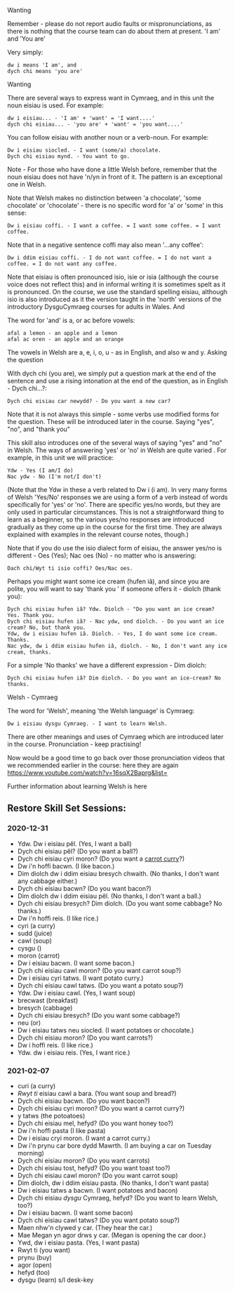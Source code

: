 Wanting

Remember - please do not report audio faults or mispronunciations, as there is nothing that the course team can do about them at present.
'I am' and 'You are'

Very simply:

    dw i means 'I am', and
    dych chi means 'you are'

Wanting

There are several ways to express want in Cymraeg, and in this unit the noun eisiau is used. For example:

    dw i eisiau... - 'I am' + 'want' = 'I want....'
    dych chi eisiau... - 'you are' + 'want' = 'you want....'

You can follow eisiau with another noun or a verb-noun. For example:

    Dw i eisiau siocled. - I want (some/a) chocolate.
    Dych chi eisiau mynd. - You want to go.

Note - For those who have done a little Welsh before, remember that the noun eisiau does not have 'n/yn in front of it. The pattern is an exceptional one in Welsh.

Note that Welsh makes no distinction between 'a chocolate', 'some chocolate' or 'chocolate' - there is no specific word for 'a' or 'some' in this sense:

    Dw i eisiau coffi. - I want a coffee. = I want some coffee. = I want coffee.

Note that in a negative sentence coffi may also mean '...any coffee':

    Dw i ddim eisiau coffi. - I do not want coffee. = I do not want a coffee. = I do not want any coffee.

Note that eisiau is often pronounced isio, isie or isia (although the course voice does not reflect this) and in informal writing it is sometimes spelt as it is pronounced. On the course, we use the standard spelling eisiau, although isio is also introduced as it the version taught in the 'north' versions of the introductory DysguCymraeg courses for adults in Wales.
And

The word for 'and' is a, or ac before vowels:

    afal a lemon - an apple and a lemon
    afal ac oren - an apple and an orange

The vowels in Welsh are a, e, i, o, u - as in English, and also w and y.
Asking the question

With dych chi (you are), we simply put a question mark at the end of the sentence and use a rising intonation at the end of the question, as in English - Dych chi...?:

    Dych chi eisiau car newydd? - Do you want a new car?

Note that it is not always this simple - some verbs use modified forms for the question. These will be introduced later in the course.
Saying "yes", "no", and "thank you"

This skill also introduces one of the several ways of saying "yes" and "no" in Welsh. The ways of answering 'yes' or 'no' in Welsh are quite varied . For example, in this unit we will practice:

    Ydw - Yes (I am/I do)
    Nac ydw - No (I'm not/I don't)

(Note that the Ydw in these a verb related to Dw i (i am). In very many forms of Welsh 'Yes/No' responses we are using a form of a verb instead of words specifically for 'yes' or 'no'. There are specific yes/no words, but they are only used in particular circumstances. This is not a straightforward thing to learn as a beginner, so the various yes/no responses are introduced gradually as they come up in the course for the first time. They are always explained with examples in the relevant course notes, though.)

Note that if you do use the isio dialect form of eisiau, the answer yes/no is different - Oes (Yes); Nac oes (No) - no matter who is answering:

    Dach chi/Wyt ti isio coffi? Oes/Nac oes.

Perhaps you might want some ice cream (hufen iâ), and since you are polite, you will want to say 'thank you ' if someone offers it - diolch (thank you):

    Dych chi eisiau hufen iâ? Ydw. Diolch - "Do you want an ice cream? Yes. Thank you.
    Dych chi eisiau hufen iâ? - Nac ydw, ond diolch. - Do you want an ice cream? No, but thank you.
    Ydw, dw i eisiau hufen iâ. Diolch. - Yes, I do want some ice cream. Thanks.
    Nac ydw, dw i ddim eisiau hufen iâ, diolch. - No, I don't want any ice cream, thanks.

For a simple 'No thanks' we have a different expression - Dim diolch:

    Dych chi eisiau hufen iâ? Dim diolch. - Do you want an ice-cream? No thanks.

Welsh - Cymraeg

The word for 'Welsh', meaning 'the Welsh language' is Cymraeg:

    Dw i eisiau dysgu Cymraeg. - I want to learn Welsh.

There are other meanings and uses of Cymraeg which are introduced later in the course.
Pronunciation - keep practising!

Now would be a good time to go back over those pronunciation videos that we recommended earlier in the course: here they are again https://www.youtube.com/watch?v=16sqX2Baprg&list=

Further information about learning Welsh is here

## Restore Skill Set Sessions:

### 2020-12-31
* Ydw. Dw i eisiau pêl.  (Yes, I want a ball)
* Dych chi eisiau pêl? (Do you want a ball?)
* Dych chi eisiau cyri moron? (Do you want a [carrot curry](https://www.food.com/recipe/carrot-curry-87646)?) 
* Dw i'n hoffi bacwn. (I like bacon.)
* Dim diolch dw i ddim eisiau bresych chwaith. (No thanks, I don't want any cabbage either.)
* Dych chi eisiau bacwn? (Do you want bacon?)
* Dim diolch dw i ddim eisiau pêl. (No thanks, I don't want a ball.)
* Dych chi eisiau bresych? Dim diolch. (Do you want some cabbage?  No thanks.) 
* Dw i'n hoffi reis. (I like rice.)
* cyri (a curry)
* sudd (juice)
* cawl (soup)
* cysgu ()
* moron (carrot)
* Dw i eisiau bacwn. (I want some bacon.)
* Dych chi eisiau cawl moron? (Do you want carrot soup?) 
* Dw i eisiau cyri tatws. (I want potato curry.)
* Dych chi eisiau cawl tatws. (Do you want a potato soup?) 
* Ydw. Dw i eisiau cawl. (Yes, I want soup)
* brecwast (breakfast)
* bresych (cabbage)
* Dych chi eisiau bresych? (Do you want some cabbage?) 
* neu (or)
* Dw i eisiau tatws neu siocled. (I want potatoes or chocolate.)
* Dych chi eisiau moron? (Do you want carrots?)
* Dw i hoffi reis. (I like rice.)
* Ydw. dw i eisiau reis. (Yes, I want rice.)


### 2021-02-07
* curi (a curry)
* _Rwyt ti_ eisiau cawl a bara. (You want soup and bread?)
* Dych chi eisiau bacwn. (Do you want bacon?) 
* Dych chi eisiau cyri moron? (Do you want a carrot curry?)
* y tatws (the potoatoes)
* Dych chi eisiau mel, hefyd? (Do you want honey too?) 
* Dw i'n hoffi pasta (I like pasta)
* Dw i eisiau cryi moron. (I want a carrot curry.)
* Dw i'n prynu car bore dydd Mawrth. (I am buying a car on Tuesday morning)
* Dych chi eisiau moron? (Do you want carrots)
* Dych chi eisiau tost, hefyd? (Do you want toast too?) 
* Dych chi eisiau cawl moron? (Do you want carrot soup)
* Dim diolch, dw i ddim eisiau pasta. (No thanks, I don't want pasta)
* Dw i eisiau tatws a bacwn. (I want potatoes and bacon)
* Dych chi eisiau _dysgu_ Cymraeg, hefyd? (Do you want to learn Welsh, too?)
* Dw i eisiau bacwn. (I want some bacon)
* Dych chi eisiau cawl tatws? (Do you want potato soup?)
* Maen nhw'n clywed y car. (They hear the car.)
* Mae Megan yn agor drws y car. (Megan is opening the car door.)
* Ywd, dw i eisiau pasta. (Yes, I want pasta)
* Rwyt ti (you want)
* prynu (buy) 
* agor (open) 
* hefyd (too) 
* dysgu (learn) s/l desk-key 
